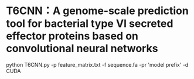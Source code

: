 # T6CNN：A genome-scale prediction tool for bacterial type VI secreted effector proteins based on convolutional neural networks
python T6CNN.py -p feature_matrix.txt -f sequence.fa -pr 'model prefix' -d CUDA
